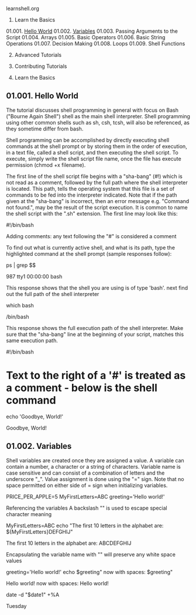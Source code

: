 
learnshell.org

01. Learn the Basics
  
  01.001. <a href="01.001.">Hello World</a>
  01.002. <a href="01.002.">Variables</a>
  01.003. Passing Arguments to the Script
  01.004. Arrays
  01.005. Basic Operators
  01.006. Basic String Operations
  01.007. Decision Making
  01.008. Loops
  01.009. Shell Functions

02. Advanced Tutorials

03. Contributing Tutorials


01. Learn the Basics

<h2 id="01.001.">01.001. Hello World</h2>

The tutorial discusses shell programming in general with focus on Bash ("Bourne Again Shell") 
shell as the main shell interpreter. Shell programming using other common shells such as sh, csh, tcsh, 
will also be referenced, as they sometime differ from bash.

Shell programming can be accomplished by directly executing shell commands at the shell prompt or by storing them 
in the order of execution, in a text file, called a shell script, and then executing the shell script. To execute, 
simply write the shell script file name, once the file has execute permission (chmod +x filename).

The first line of the shell script file begins with a "sha-bang" (#!) which is not read as a comment, 
followed by the full path where the shell interpreter is located. This path, tells the operating system that this file 
is a set of commands to be fed into the interpreter indicated. Note that if the path given at the "sha-bang" is incorrect, 
then an error message e.g. "Command not found.", may be the result of the script execution. 
It is common to name the shell script with the ".sh" extension. The first line may look like this:

#!/bin/bash

Adding comments: any text following the "#" is considered a comment

To find out what is currently active shell, and what is its path, type the highlighted command at the shell prompt 
(sample responses follow):

ps | grep $$

987 tty1 00:00:00 bash

This response shows that the shell you are using is of type 'bash'. next find out the full path of the shell interpreter

which bash

/bin/bash

This response shows the full execution path of the shell interpreter. Make sure that the "sha-bang" 
line at the beginning of your script, matches this same execution path.



#!/bin/bash
# Text to the right of a '#' is treated as a comment - below is the shell command
echo 'Goodbye, World!'

>>>
Goodbye, World!
>>>




<h2 id="01.001.">01.002. Variables</h2>


Shell variables are created once they are assigned a value. A variable can contain a number, 
a character or a string of characters. Variable name is case sensitive and can consist of a combination of letters 
and the underscore "_". Value assignment is done using the "=" sign. 
Note that no space permitted on either side of = sign when initializing variables.




PRICE_PER_APPLE=5
MyFirstLetters=ABC
greeting='Hello        world!'


>>>

>>>



Referencing the variables
A backslash "\" is used to escape special character meaning


MyFirstLetters=ABC
echo "The first 10 letters in the alphabet are: ${MyFirstLetters}DEFGHIJ"


>>>
The first 10 letters in the alphabet are: ABCDEFGHIJ
>>>



Encapsulating the variable name with "" will preserve any white space values


greeting='Hello        world!'
echo $greeting" now with spaces: $greeting"


>>>
Hello world! now with spaces: Hello        world!
>>>




date -d "$date1" +%A


>>>
Tuesday
>>>



